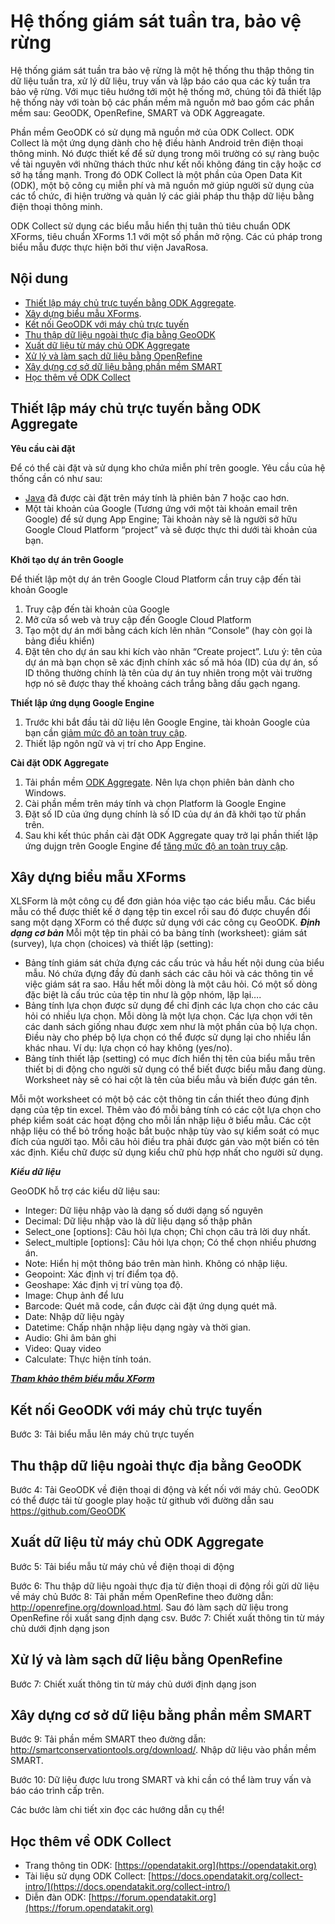 # Hệ thống giám sát tuần tra, bảo vệ rừng
Hệ thống giám sát tuần tra bảo vệ rừng là một hệ thống thu thập thông tin dữ liệu tuần tra, xử lý dữ liệu, truy vấn và lập báo cáo qua các kỳ tuần tra bảo vệ rừng. Với mục tiêu hướng tới một hệ thống mở, chúng tôi đã thiết lập hệ thống này với toàn bộ các phần mềm mã nguồn mở bao gồm các phần mềm sau: GeoODK, OpenRefine, SMART và ODK Aggreagate. 

Phần mềm GeoODK có sử dụng mã nguồn mở của ODK Collect. ODK Collect là một ứng dụng dành cho hệ điều hành Android trên điện thoại thông minh. Nó được thiết kế để sử dụng trong môi trường có sự ràng buộc về tài nguyên với những thách thức như kết nối không đáng tin cậy hoặc cơ sở hạ tầng mạnh. Trong đó ODK Collect là một phần của Open Data Kit (ODK), một bộ công cụ miễn phí và mã nguồn mở giúp người sử dụng của các tổ chức, đi hiện trường và quản lý các giải pháp thu thập dữ liệu bằng điện thoại thông minh. 

ODK Collect sử dụng các biểu mẫu hiển thị tuân thủ tiêu chuẩn ODK XForms, tiêu chuẩn XForms 1.1 với một số phần mở rộng. Các cú pháp trong biểu mẫu được thực hiện bởi thư viện JavaRosa.

## Nội dung
- [Thiết lập máy chủ trực tuyến bằng ODK Aggregate](#thiết-lập-máy-chủ-trực-tuyến-bằng-odk-aggregate).
- [Xây dựng biểu mẫu XForms](#xây-dựng-biểu-mẫu-xforms).
- [Kết nối GeoODK với máy chủ trực tuyến](#kết-nối-geoodk-với-máy-chủ-trực-tuyến)
- [Thu thập dữ liệu ngoài thực địa bằng GeoODK](#thu-thập-dữ-liệu-ngoài-thực-địa-bằng-geoodk)
- [Xuất dữ liệu từ máy chủ ODK Aggregate](#xuất-dữ-liệu-từ-máy-chủ-odk-aggregate)
- [Xử lý và làm sạch dữ liệu bằng OpenRefine](#xử-lý-và-làm-sạch-dữ-liệu-bằng-openrefine)
- [Xây dựng cơ sở dữ liệu bằng phần mềm SMART](#xây-dựng-cơ-sở-dữ-liệu-bằng-phần-mềm-smart)
- [Học thêm về ODK Collect](#học-thêm-về-odk-collect)

## Thiết lập máy chủ trực tuyến bằng ODK Aggregate
**Yêu cầu cài đặt**

Để có thể cài đặt và sử dụng kho chứa miễn phí trên google. Yêu cầu của hệ thống cần có như sau:
- [Java](https://www.java.com/en/download) đã được cài đặt trên máy tính là phiên bản 7 hoặc cao hơn.
 - Một tài khoản của Google (Tương ứng với một tài khoản email trên Google) để sử dụng App Engine; Tài khoản này sẽ là người sở hữu Google Cloud Platform “project” và sẽ được thực thi dưới tài khoản của bạn.

**Khởi tạo dự án trên Google**

Để thiết lập một dự án trên Google Cloud Platform cần truy cập đến tài khoản Google
1. Truy cập đến tài khoản của Google
2. Mở cửa sổ web và truy cập đến Google Cloud Platform
3. Tạo một dự án mới bằng cách kích lên nhãn “Console” (hay còn gọi là bảng điều khiển)
4. Đặt tên cho dự án sau khi kích vào nhãn “Create project”. Lưu ý: tên của dự án mà bạn chọn sẽ xác định chính xác số mã hóa (ID) của dự án, số ID thông thường chính là tên của dự án tuy nhiên trong một vài trường hợp nó sẽ được thay thế khoảng cách trắng bằng dấu gạch ngang.

**Thiết lập ứng dụng Google Engine**

1. Trước khi bắt đầu tải dữ liệu lên Google Engine, tài khoản Google của bạn cần [giảm mức độ an toàn truy cập](https://google.com/settings/security/lesssecureapps). 
2. Thiết lập ngôn ngữ và vị trí cho App Engine.

**Cài đặt ODK Aggregate**

1. Tải phần mềm [ODK Aggregate](https://github.com/opendatakit/aggregate/releases). Nên lựa chọn phiên bản dành cho Windows.
2. Cài phần mềm trên máy tính và chọn Platform là Google Engine
3. Đặt số ID của ứng dụng chính là số ID của dự án đã khởi tạo từ phần trên.
4. Sau khi kết thúc phần cài đặt ODK Aggregate quay trở lại phần thiết lập ứng dujgn trên Google Engine để [tăng mức độ an toàn truy cập](https://google.com/settings/security/lesssecureapps).

## Xây dựng biểu mẫu XForms

XLSForm là một công cụ để đơn giản hóa việc tạo các biểu mẫu. Các biểu mẫu có thể được
thiết kế ở dạng tệp tin excel rồi sau đó được chuyển đổi sang một dạng XForm có thể được
sử dụng với các công cụ GeoODK.
**_Định dạng cơ bản_**
Mỗi một tệp tin phải có ba bảng tính (worksheet): giám sát (survey), lựa chọn (choices) và
thiết lập (setting):
  - Bảng tính giám sát chứa đựng các cấu trúc và hầu hết nội dung của biểu mẫu. Nó chứa
đựng đầy đủ danh sách các câu hỏi và các thông tin về việc giám sát ra sao. Hầu hết mỗi
dòng là một câu hỏi. Có một số dòng đặc biệt là cấu trúc của tệp tin như là gộp nhóm, lặp
lại….
  - Bảng tính lựa chọn được sử dụng để chỉ định các lựa chọn cho các câu hỏi có nhiều lựa
chọn. Mỗi dòng là một lựa chọn. Các lựa chọn với tên các danh sách giống nhau được
xem như là một phần của bộ lựa chọn. Điều này cho phép bộ lựa chọn có thể được sử
dụng lại cho nhiều lần khác nhau. Ví dụ: lựa chọn có hay không (yes/no).
  - Bảng tính thiết lập (setting) có mục đích hiển thị tên của biểu mẫu trên thiết bị di động
cho người sử dụng có thể biết được biểu mẫu đang dùng. Worksheet này sẽ có hai cột là
tên của biểu mẫu và biến được gán tên.

Mỗi một worksheet có một bộ các cột thông tin cần thiết theo đúng định dạng của tệp tin
excel. Thêm vào đó mỗi bảng tính có các cột lựa chọn cho phép kiểm soát các hoạt động cho
mỗi lần nhập liệu ở biểu mẫu. Các cột nhập liệu có thể bỏ trống hoặc bắt buộc nhập tùy vào
sự kiểm soát có mục đích của người tạo. Mỗi câu hỏi điều tra phải được gán vào một biến có
tên xác định. Kiểu chữ được sử dụng kiểu chữ phù hợp nhất cho người sử dụng.

**_Kiểu dữ liệu_**

GeoODK hỗ trợ các kiểu dữ liệu sau:
- Integer: Dữ liệu nhập vào là dạng số dưới dạng số nguyên
- Decimal: Dữ liệu nhập vào là dữ liệu dạng số thập phân
- Select_one [options]: Câu hỏi lựa chọn; Chỉ chọn câu trả lời duy nhất.
- Select_multiple [options]: Câu hỏi lựa chọn; Có thể chọn nhiều phương án.
- Note: Hiển hị một thông báo trên màn hình. Không có nhập liệu.
- Geopoint: Xác định vị trí điểm tọa độ.
- Geoshape: Xác định vị trí vùng tọa độ.
- Image: Chụp ảnh để lưu
- Barcode: Quét mã code, cần được cài đặt ứng dụng quét mã.
- Date: Nhập dữ liệu ngày
- Datetime: Chấp nhận nhập liệu dạng ngày và thời gian.
- Audio: Ghi âm bản ghi
- Video: Quay video
- Calculate: Thực hiện tính toán.

[**_Tham khảo thêm biểu mẫu XForm_**](https://docs.google.com/spreadsheets/d/1P4roHU0iC_Xx0028oKK656FvH4MBWecIw-HJ7JRwrYs/edit#gid=1211269274)


## Kết nối GeoODK với máy chủ trực tuyến

Bước 3: Tải biểu mẫu lên máy chủ trực tuyến
## Thu thập dữ liệu ngoài thực địa bằng GeoODK

Bước 4: Tải GeoODK về điện thoại di động và kết nối với máy chủ. GeoODK có thể được tải từ google play hoặc từ github với đường dẫn sau https://github.com/GeoODK

## Xuất dữ liệu từ máy chủ ODK Aggregate

Bước 5: Tải biểu mẫu từ máy chủ về điện thoại di động

Bước 6: Thu thập dữ liệu ngoài thực địa từ điện thoại di động rồi gửi dữ liệu về máy chủ
Bước 8: Tải phần mềm OpenRefine theo đường dẫn: http://openrefine.org/download.html. Sau đó làm sạch dữ liệu trong OpenRefine rồi xuất sang định dạng csv.
Bước 7: Chiết xuất thông tin từ máy chủ dưới định dạng json
## Xử lý và làm sạch dữ liệu bằng OpenRefine

Bước 7: Chiết xuất thông tin từ máy chủ dưới định dạng json
## Xây dựng cơ sở dữ liệu bằng phần mềm SMART




Bước 9: Tải phần mềm SMART theo đường dẫn: http://smartconservationtools.org/download/. Nhập dữ liệu vào phần mềm SMART.

Bước 10: Dữ liệu được lưu trong SMART và khi cần có thể làm truy vấn và báo cáo trình cấp trên.












Các bước làm chi tiết xin đọc các hướng dẫn cụ thể!


## Học thêm về ODK Collect
- Trang thông tin ODK: [https://opendatakit.org](https://opendatakit.org)
- Tài liệu sử dụng ODK Collect: [https://docs.opendatakit.org/collect-intro/](https://docs.opendatakit.org/collect-intro/)
- Diễn đàn ODK: [https://forum.opendatakit.org](https://forum.opendatakit.org)



